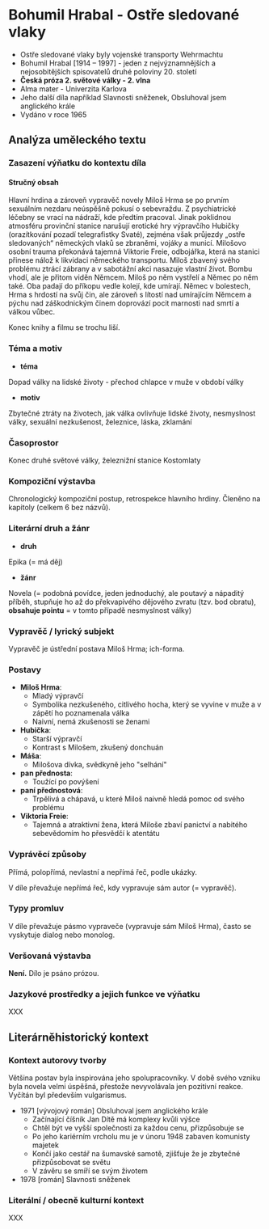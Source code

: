 # Bohumil Hrabal - Ostře sledované vlaky

- Ostře sledované vlaky byly vojenské transporty Wehrmachtu
- Bohumil Hrabal [1914 – 1997] - jeden z nejvýznamnějších a nejosobitějších spisovatelů druhé poloviny 20. století
- **Česká próza 2. světové války - 2. vlna**
- Alma mater - Univerzita Karlova
- Jeho další díla například Slavnosti sněženek, Obsluhoval jsem anglického krále
- Vydáno v roce 1965

## Analýza uměleckého textu

### Zasazení výňatku do kontextu díla

#### Stručný obsah

Hlavní hrdina a zároveň vypravěč novely Miloš Hrma se po prvním sexuálním nezdaru neúspěšně pokusí o sebevraždu. Z psychiatrické léčebny se vrací na nádraží, kde předtím pracoval. Jinak poklidnou atmosféru provinční stanice narušují erotické hry výpravčího Hubičky (orazítkování pozadí telegrafistky Svaté), zejména však průjezdy „ostře sledovaných“ německých vlaků se zbraněmi, vojáky a municí. Milošovo osobní trauma překonává tajemná Viktorie Freie, odbojářka, která na stanici přinese nálož k likvidaci německého transportu. Miloš zbavený svého problému ztrácí zábrany a v sabotážní akci nasazuje vlastní život. Bombu vhodí, ale je přitom viděn Němcem. Miloš po něm vystřelí a Němec po něm také. Oba padají do příkopu vedle kolejí, kde umírají. Němec v bolestech, Hrma s hrdostí na svůj čin, ale zároveň s lítostí nad umírajícím Němcem a pýchu nad záškodnickým činem doprovází pocit marnosti nad smrtí a válkou vůbec.

Konec knihy a filmu se trochu liší.

### Téma a motiv

- **téma**

Dopad války na lidské životy - přechod chlapce v muže v období války

- **motiv**

Zbytečné ztráty na životech, jak válka ovlivňuje lidské životy, nesmyslnost války, sexuální nezkušenost, železnice, láska, zklamání

### Časoprostor

Konec druhé světové války, železnižní stanice Kostomlaty

### Kompoziční výstavba

Chronologický kompoziční postup, retrospekce hlavního hrdiny. Členěno na kapitoly (celkem 6 bez názvů).
 
### Literární druh a žánr

- **druh**

Epika (= má děj)

- **žánr**

Novela (= podobná povídce, jeden jednoduchý, ale poutavý a nápaditý příběh, stupňuje ho až do překvapivého dějového zvratu (tzv. bod obratu), **obsahuje pointu** = v tomto případě nesmyslnost války)

### Vypravěč / lyrický subjekt

Vypravěč je ústřední postava Miloš Hrma; ich-forma.

### Postavy

- **Miloš Hrma**:
    - Mladý výpravčí
    - Symbolika nezkušeného, citlivého hocha, který se vyvine v muže a v zápětí ho poznamenala válka
    - Naivní, nemá zkušenosti se ženami
- **Hubička**:
    - Starší výpravčí
    - Kontrast s Milošem, zkušený donchuán
- **Máša**:
    - Milošova dívka, svědkyně jeho "selhání"
- **pan přednosta**:
    - Toužící po povýšení
- **paní přednostová**:
    - Trpělivá a chápavá, u které Miloš naivně hledá pomoc od svého problému
- **Viktoria Freie**:
    - Tajemná a atraktivní žena, která Miloše zbaví panictví a nabitého sebevědomím ho přesvědčí k atentátu

### Vyprávěcí způsoby
Přímá, polopřímá, nevlastní a nepřímá řeč, podle ukázky.

V díle převažuje nepřímá řeč, kdy vypravuje sám autor (= vypravěč).

### Typy promluv
V díle převažuje pásmo vypraveče (vypravuje sám Miloš Hrma), často se vyskytuje dialog nebo monolog.

### Veršovaná výstavba
**Není.** Dílo je psáno prózou.

### Jazykové prostředky a jejich funkce ve výňatku
XXX

## Literárněhistorický kontext
### Kontext autorovy tvorby

Většina postav byla inspirována jeho spolupracovníky. V době svého vzniku byla novela velmi úspěšná, přestože nevyvolávala jen pozitivní reakce. Vyčítán byl především vulgarismus.

- 1971 [vývojový román] Obsluhoval jsem anglického krále
    - Začínající číšník Jan Dítě má komplexy kvůli výšce
    - Chtěl být ve vyšší společnosti za každou cenu, přizpůsobuje se
    - Po jeho kariérním vrcholu mu je v únoru 1948 zabaven komunisty majetek
    - Končí jako cestář na šumavské samotě, zjišťuje že je zbytečné přizpůsobovat se světu
    - V závěru se smíří se svým životem
- 1978 [román] Slavnosti sněženek


### Literální / obecně kulturní kontext

XXX
